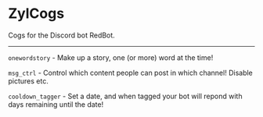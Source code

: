 # ZylCogs
Cogs for the Discord bot RedBot.

---

`onewordstory` - Make up a story, one (or more) word at the time!

`msg_ctrl` - Control which content people can post in which channel! Disable pictures etc.

`cooldown_tagger` - Set a date, and when tagged your bot will repond with days remaining until the date!
